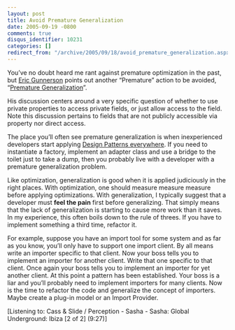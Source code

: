 ```yaml
---
layout: post
title: Avoid Premature Generalization
date: 2005-09-19 -0800
comments: true
disqus_identifier: 10231
categories: []
redirect_from: "/archive/2005/09/18/avoid_premature_generalization.aspx/"
---
```


You’ve no doubt heard me rant against premature optimization in the
past, but [Eric Gunnerson](http://blogs.msdn.com/ericgu/) points out
another “Premature” action to be avoided, “[Premature
Generalization](http://blogs.msdn.com/ericgu/archive/2005/09/19/471327.aspx)”.

His discussion centers around a very specific question of whether to use
private properties to access private fields, or just allow access to the
field. Note this discussion pertains to fields that are not publicly
accessible via property nor direct access.

The place you’ll often see premature generalization is when
inexperienced developers start applying [Design Patterns
everywhere](https://haacked.com/archive/2005/05/31/3935.aspx). If you
need to instantiate a factory, implement an adapter class and use a
bridge to the toilet just to take a dump, then you probably live with a
developer with a premature generalization problem.

Like optimization, generalization is good when it is applied judiciously
in the right places. With optimization, one should measure measure
measure before applying optimizations. With generalization, I typically
suggest that a developer must **feel the pain** first before
generalizing. That simply means that the lack of generalization is
starting to cause more work than it saves. In my experience, this often
boils down to the rule of threes. If you have to implement something a
third time, refactor it.

For example, suppose you have an import tool for some system and as far
as you know, you’ll only have to support one import client. By all means
write an importer specific to that client. Now your boss tells you to
implement an importer for another client. Write that one specific to
that client. Once again your boss tells you to implement an importer for
yet another client. At this point a pattern has been established. Your
boss is a liar and you’ll probably need to implement importers for many
clients. Now is the time to refactor the code and generalize the concept
of importers. Maybe create a plug-in model or an Import Provider.

[Listening to: Cass & Slide / Perception - Sasha - Sasha: Global
Underground: Ibiza [2 of 2] (9:27)]

